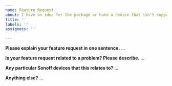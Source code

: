 ```yaml
---
name: Feature Request
about: I have an idea for the package or have a device that isn't supported.
title: ''
labels: ''
assignees: ''

---
```


**Please explain your feature request in one sentence.**
...

**Is your feature request related to a problem? Please describe.**
...

**Any particular Sonoff devices that this relates to?**
...

**Anything else?**
...
